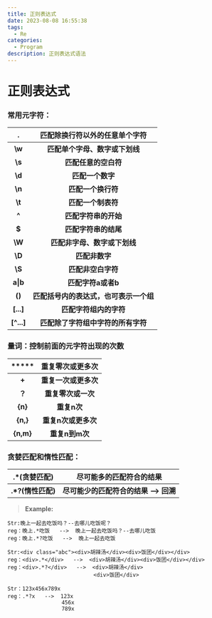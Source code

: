 ```yaml
---
title: 正则表达式
date: 2023-08-08 16:55:38
tags:
  - Re
categories:	
  - Program
description: 正则表达式语法
---
```


# 正则表达式

### 常用元字符：

|   **.**    |   **匹配除换行符以外的任意单个字符**   |
| :--------: | :------------------------------------: |
|   **\w**   |     **匹配单个字母、数字或下划线**     |
|   **\s**   |          **匹配任意的空白符**          |
|   **\d**   |            **匹配一个数字**            |
|   **\n**   |           **匹配一个换行符**           |
|   **\t**   |           **匹配一个制表符**           |
|   **^**    |          **匹配字符串的开始**          |
|   **$**    |          **匹配字符串的结尾**          |
|   **\W**   |      **匹配非字母、数字或下划线**      |
|   **\D**   |             **匹配非数字**             |
|   **\S**   |           **匹配非空白字符**           |
|  **a\|b**  |           **匹配字符a或者b**           |
|   **()**   | **匹配括号内的表达式，也可表示一个组** |
| **[...]**  |         **匹配字符组内的字符**         |
| **[^...]** |   **匹配除了字符组中字符的所有字符**   |

### 量词：控制前面的元字符出现的次数

|   *****   | **重复零次或更多次** |
| :-------: | :------------------: |
|   **+**   | **重复一次或更多次** |
|  **？**   |  **重复零次或一次**  |
|  **{n}**  |     **重复n次**      |
| **{n,}**  | **重复n次或更多次**  |
| **{n,m}** |    **重复n到m次**    |

### 贪婪匹配和惰性匹配：

| **.*(贪婪匹配)**  |       **尽可能多的匹配符合的结果**       |
| :---------------: | :--------------------------------------: |
| **.*?(惰性匹配)** | **尽可能少的匹配符合的结果   -->  回溯** |

> **Example:**

```
Str:晚上一起去吃饭吗？--去哪儿吃饭呢？
reg：晚上.*吃饭   -->  晚上一起去吃饭吗？--去哪儿吃饭
reg：晚上.*?吃饭   -->  晚上一起去吃饭

Str:<div class="abc"><div>胡辣汤</div><div>饭团</div></div>
reg：<div>.*</div>   -->  <div>胡辣汤</div><div>饭团</div></div> 
reg：<div>.*?</div>   -->  <div>胡辣汤</div>
						   <div>饭团</div>
						 
Str：123x456x789x
reg：.*?x   -->  123x
				 456x
				 789x
```

